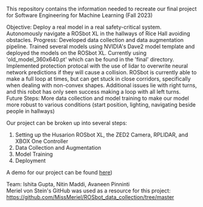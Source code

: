 This repository contains the information needed to recreate our final project for Software Engineering for Machine Learning (Fall 2023)

Objective: Deploy a real model in a real safety-critical system. Autonomously navigate a ROSbot XL in the hallways of Rice Hall avoiding obstacles.
Progress: Developed data collection and data augmentation pipeline. Trained several models using NVIDIA's Dave2 model template and deployed the models on the ROSbot XL. Currently using 'old_model_360x640.pt' which can be found in the 'final' directory. Implemented protection protocal with the use of lidar to overwrite neural network predictions if they will cause a collision. ROSbot is currently able to make a full loop at times, but can get stuck in close corridors, specifically when dealing with non-convex shapes. Additional issues lie with right turns, and this robot has only seen success making a loop with all left turns. 
Future Steps: More data collection and model training to make our model more robust to various conditions (start position, lighting, navigating beside people in hallways)

Our project can be broken up into several steps:
1. Setting up the Husarion ROSbot XL, the ZED2 Camera, RPLIDAR, and XBOX One Controller
2. Data Collection and Augmentation
3. Model Training
4. Deployment

A demo for our project can be found [here](https://youtu.be/qPos7vMBse8))

Team: Ishita Gupta, Nitin Maddi, Avaneen Pinninti  
Meriel von Stein's GitHub was used as a resource for this project: https://github.com/MissMeriel/ROSbot_data_collection/tree/master
